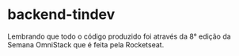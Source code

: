# backend-tindev
Lembrando que todo o código produzido foi através da 8° edição da Semana OmniStack que é feita pela Rocketseat.
